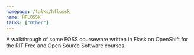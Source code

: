 ```yaml
---
homepage: /talks/hflossk
name: HFLOSSK
talks: ["Other"]
---
```


A walkthrough of some FOSS courseware written in Flask on OpenShift for the RIT
Free and Open Source Software courses.
